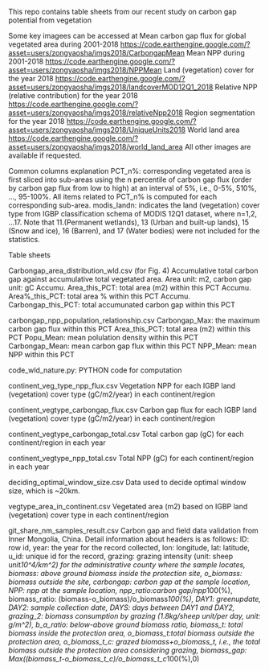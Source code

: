This repo contains table sheets from our recent study on carbon gap potential from vegetation

Some key imagees can be accessed at
Mean carbon gap flux for global vegetated area during 2001-2018
https://code.earthengine.google.com/?asset=users/zongyaosha/imgs2018/CarbongapMean
Mean NPP during 2001-2018
https://code.earthengine.google.com/?asset=users/zongyaosha/imgs2018/NPPMean
Land (vegetation) cover for the year 2018
https://code.earthengine.google.com/?asset=users/zongyaosha/imgs2018/landcoverMOD12Q1_2018
Relative NPP (relative contribution) for the year 2018
https://code.earthengine.google.com/?asset=users/zongyaosha/imgs2018/relativeNpp2018
Region segmentation for the year 2018
https://code.earthengine.google.com/?asset=users/zongyaosha/imgs2018/UniqueUnits2018
World land area
https://code.earthengine.google.com/?asset=users/zongyaosha/imgs2018/world_land_area
All other images are available if requested.

Common columns explanation
PCT_n%: corresponding vegetated area is first sliced into sub-areas using the n percentile of carbon gap flux (order by carbon gap flux from low to high) at an interval of 5%, i.e., 0-5%, 510%, …, 95-100%. All items related to PCT_n% is computed for each corresponding sub-area.
modis_landn: indicates the land (vegetation) cover type from IGBP classification schema of MODIS 12Q1 dataset, where n=1,2, ...17. Note that 11.(Permanent wetlands), 13 (Urban and built-up lands), 15 (Snow and ice), 16 (Barren), and 17 (Water bodies) were not included for the statistics.

Table sheets

Carbongap_area_distribution_wld.csv (for Fig. 4)
Accumulative total carbon gap against accumulative total vegetated area. Area unit: m2, carbon gap unit: gC
Accumu. Area_this_PCT: total area (m2) within this PCT
Accumu. Area%_this_PCT: total area % within this PCT
Accumu. Carbongap_this_PCT: total accumunated carbon gap within this PCT

carbongap_npp_population_relationship.csv
Carbongap_Max: the maximum carbon gap flux within this PCT
Area_this_PCT: total area (m2) within this PCT
Popu_Mean: mean polulation density within this PCT
Carbongap_Mean: mean carbon gap flux within this PCT
NPP_Mean: mean NPP within this PCT

code_wld_nature.py: PYTHON code for computation

continent_veg_type_npp_flux.csv
Vegetation NPP for each IGBP land (vegetation) cover type (gC/m2/year)  in each continent/region

continent_vegtype_carbongap_flux.csv
Carbon gap flux for each IGBP land (vegetation) cover type (gC/m2/year) in each continent/region

continent_vegtype_carbongap_total.csv
Total carbon gap (gC) for each continent/region in each year

continent_vegtype_npp_total.csv
Total NPP (gC) for each continent/region in each year

deciding_optimal_window_size.csv
Data used to decide optimal window size, which is ~20km. 

vegtype_area_in_continent.csv
Vegetated area (m2) based on IGBP land (vegetation) cover type in each continent/region

git_share_nm_samples_result.csv
Carbon gap and field data validation from Inner Mongolia, China. Detail information about headers is as follows:
ID: row id,	year: the year for the record collected,	lon: longitude,	lat: latitude,	u_id: unique id for the record,	grazing: grazing intensity (unit: sheep unit*10^4/km^2) for the administrative county where the sample locates,	biomass: above ground biomass inside the protection site,	o_biomass: biomass outside the site,	carbongap: carbon gap at the sample location,	NPP: npp at the sample location,	npp_ratio:carbon gap/npp*100(%),	biomass_ratio: (biomass-o_biomass)/o_biomass*100(%), 	DAY1: greenupdate,	DAY2: sample collection date,	DAYS: days between DAY1 and DAY2,	grazing_2: biomass consumption by grazing (1.8kg/sheep unit/per day, unit: g/m^2),	b_a_ratio: below-above ground biomass ratio,	biomass_t: total biomass inside the protection area,	o_biomass_t:total biomass outside the protection area,	o_biomass_t_c: grazed biomass+o_biomass_t, i.e., the total biomass outside the protection area considering grazing,	biomass_gap: Max((biomass_t-o_biomass_t_c)/o_biomass_t_c*100(%),0)
